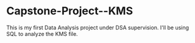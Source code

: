 # Capstone-Project--KMS
This is my  first Data Analysis project under DSA supervision. I'll be using SQL to analyze the KMS file.

